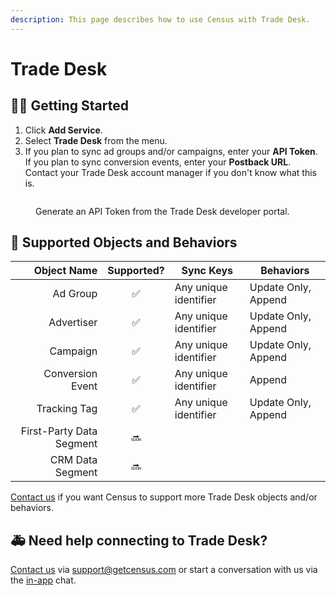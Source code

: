 ```yaml
---
description: This page describes how to use Census with Trade Desk.
---
```


# Trade Desk

## 🏃‍♀️ Getting Started

1. Click **Add Service**.
2. Select **Trade Desk** from the menu.
3. If you plan to sync ad groups and/or campaigns, enter your **API Token**. If you plan to sync conversion events, enter your **Postback URL**. Contact your Trade Desk account manager if you don't know what this is.

<figure><img src="../.gitbook/assets/tradedesk.png" alt=""><figcaption><p>Generate an API Token from the Trade Desk developer portal.</p></figcaption></figure>

## 🔀 Supported Objects and Behaviors

|          **Object Name** | **Supported?** | **Sync Keys**       | **Behaviors**       |
| -----------------------: | :------------: | --------------------- | ------------------- |
|                 Ad Group |        ✅       | Any unique identifier | Update Only, Append |
|               Advertiser |        ✅       | Any unique identifier | Update Only, Append |
|                 Campaign |        ✅       | Any unique identifier | Update Only, Append |
|         Conversion Event |        ✅       | Any unique identifier | Append              |
|             Tracking Tag |        ✅       | Any unique identifier | Update Only, Append |
| First-Party Data Segment |       🔜       |                       |                     |
|         CRM Data Segment |       🔜       |                       |                     |

[Contact us](mailto:support@getcensus.com) if you want Census to support more Trade Desk objects and/or behaviors.

## 🚑 Need help connecting to Trade Desk?

[Contact us](mailto:support@getcensus.com) via support@getcensus.com or start a conversation with us via the [in-app](https://app.getcensus.com) chat.
